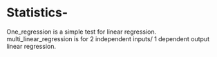 # Statistics-  
One_regression  is a simple test for linear regression.  
multi_linear_regression is for 2 independent inputs/ 1 dependent output linear regression.
